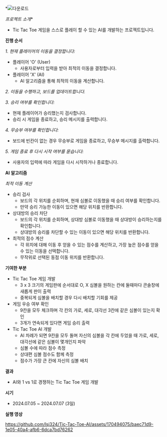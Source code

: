 *![다운로드](https://github.com/lsj324/Tic-Tac-Toe-AI/assets/170494075/ae2e551c-c1e2-4ff0-98d6-c28d8a548239)

*프로젝트 소개**

- Tic Tac Toe 게임을 스스로 플레이 할 수 있는 AI를 개발하는 프로젝트입니다.

**진행 순서**

*1. 현재 플레이어의 이동을 결정합니다:*
  - 플레이어 'O' (User)
    - 사용자로부터 입력을 받아 최적의 이동을 결정합니다.
  - 플레이어 'X' (AI)
    - AI 알고리즘을 통해 최적의 이동을 계산합니다.
      
*2. 이동을 수행하고, 보드를 업데이트합니다.*

*3. 승리 여부를 확인합니다:*

  - 현재 플레이어가 승리했는지 검사합니다.
  - 승리 시 게임을 종료하고, 승리 메시지를 출력합니다.
   
*4. 무승부 여부를 확인합니다:*
    
  - 보드에 빈칸이 없는 경우 무승부로 게임을 종료하고, 무승부 메시지를 출력합니다.
    
*5. 게임 종료 후 다시 시작 여부를 묻습니다:*
    
  - 사용자의 입력에 따라 게임을 다시 시작하거나 종료합니다.

**AI 알고리즘**

*최적 이동 계산*

- 승리 검사 
  - 보드의 각 위치를 순회하며, 현재 심볼로 이동했을 때 승리 여부를 확인합니다.
  - 만약 승리 가능한 이동이 있으면 해당 위치를 반환합니다.
- 상대방의 승리 차단
  - 보드의 각 위치를 순회하며, 상대방 심볼로 이동했을 때 상대방이 승리하는지를 확인합니다.
  - 상대방의 승리를 차단할 수 있는 이동이 있으면 해당 위치를 반환합니다.
- 최적의 점수 계산
  - 각 위치에 대해 이동 후 얻을 수 있는 점수를 계산하고, 가장 높은 점수를 얻을 수 있는 이동을 선택합니다.
  - 무작위로 선택된 동점 이동 위치를 반환합니다.

**기여한 부분**

- Tic Tac Toe 게임 개발
    - 3 x 3 크기의 게임판에 순서대로 O, X 심볼을 원하는 칸에 둘때마다 콘솔창에 새롭게 판이 출력
    - 중복되게 심볼을 배치할 경우 다시 배치할 기회를 제공
- 게임 우승 여부 확인
    - 9칸을 모두 체크하며 각 칸의 가로, 세로, 대각선 3칸에 같은 심볼이 있는지 확인
    - 3개가 연속되게 있다면 게임 승리 출력
- Tic Tac Toe AI 개발
    - AI 차례가 되면 9칸을 모두 돌며 자신의 심볼을 각 칸에 두었을 때 가로, 세로, 대각선에 같은 심볼이 몇개인지 파악
    - 심볼 수에 따라 점수 측정
    - 상대편 심볼 점수도 함께 측정
    - 점수가 가장 큰 칸에 자신의 심볼 배치

**결과**

- AI와 1 vs 1로 경쟁하는 Tic Tac Toe 게임 개발

**시기**

- 2024.07.05 ~ 2024.07.07 (3일)

**실행 영상**


https://github.com/lsj324/Tic-Tac-Toe-AI/assets/170494075/baec71d9-1e05-40a4-afb6-6dca7bd76262

